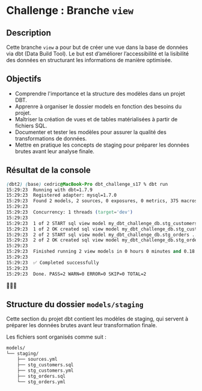 # Challenge : Branche `view`

## Description
Cette branche `view` a pour but de créer une vue dans la base de données via dbt (Data Build Tool). Le but est d’améliorer l’accessibilité et la lisibilité des données en structurant les informations de manière optimisée.

## Objectifs

- Comprendre l'importance et la structure des modèles dans un projet DBT.
- Apprenre à organiser le dossier models en fonction des besoins du projet.
- Maîtriser la création de vues et de tables matérialisées à partir de fichiers SQL.
- Documenter et tester les modèles pour assurer la qualité des transformations de données.
- Mettre en pratique les concepts de staging pour préparer les données brutes avant leur analyse finale.

## Résultat de la console

```css
(dbt2) (base) cedric@MacBook-Pro dbt_challenge_s17 % dbt run
15:29:23  Running with dbt=1.7.9
15:29:23  Registered adapter: mysql=1.7.0
15:29:23  Found 2 models, 2 sources, 0 exposures, 0 metrics, 375 macros, 0 groups, 0 semantic models
15:29:23  
15:29:23  Concurrency: 1 threads (target='dev')
15:29:23  
15:29:23  1 of 2 START sql view model my_dbt_challenge_db.stg_customers .................. [RUN]
15:29:23  1 of 2 OK created sql view model my_dbt_challenge_db.stg_customers ............. [SUCCESS 0 in 0.06s]
15:29:23  2 of 2 START sql view model my_dbt_challenge_db.stg_orders ..................... [RUN]
15:29:23  2 of 2 OK created sql view model my_dbt_challenge_db.stg_orders ................ [SUCCESS 0 in 0.03s]
15:29:23  
15:29:23  Finished running 2 view models in 0 hours 0 minutes and 0.18 seconds (0.18s).
15:29:23  
15:29:23  ✅ Completed successfully
15:29:23  
15:29:23  Done. PASS=2 WARN=0 ERROR=0 SKIP=0 TOTAL=2
```

🎉🎉🎉

## Structure du dossier `models/staging`

Cette section du projet dbt contient les modèles de staging, qui servent à préparer les données brutes avant leur transformation finale.

Les fichiers sont organisés comme suit :

```md
models/
└── staging/
    ├── sources.yml
    ├── stg_customers.sql
    ├── stg_customers.yml
    ├── stg_orders.sql
    └── stg_orders.yml
```

